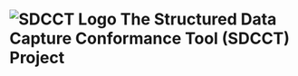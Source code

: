 # ![SDCCT Logo](https://github.com/esacinc/sdcct/raw/master/sdcct-core/src/main/resources/META-INF/sdcct/static/images/sdcct-logo-48x48.png) The Structured Data Capture Conformance Tool (SDCCT) Project


